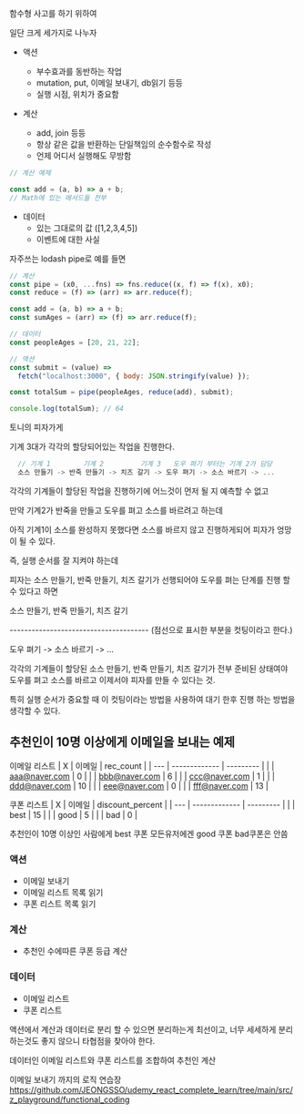 함수형 사고를 하기 위하여

일단 크게 세가지로 나누자

- 액션

  - 부수효과를 동반하는 작업
  - mutation, put, 이메일 보내기, db읽기 등등
  - 실행 시점, 위치가 중요함

- 계산
  - add, join 등등
  - 항상 같은 값을 반환하는 단일책임의 순수함수로 작성
  - 언제 어디서 실행해도 무방함

```js
// 계산 예제

const add = (a, b) => a + b;
// Math에 있는 메서드들 전부
```

- 데이터
  - 있는 그대로의 값 ([1,2,3,4,5])
  - 이벤트에 대한 사실

자주쓰는 lodash pipe로 예를 들면

```js
// 계산
const pipe = (x0, ...fns) => fns.reduce((x, f) => f(x), x0);
const reduce = (f) => (arr) => arr.reduce(f);

const add = (a, b) => a + b;
const sumAges = (arr) => (f) => arr.reduce(f);

// 데이터
const peopleAges = [20, 21, 22];

// 액션
const submit = (value) =>
  fetch("localhost:3000", { body: JSON.stringify(value) });

const totalSum = pipe(peopleAges, reduce(add), submit);

console.log(totalSum); // 64
```

토니의 피자가게

기계 3대가 각각의 할당되어있는 작업을 진행한다.

```js
  // 기계 1        기계 2         기계 3   도우 펴기 부터는 기계 2가 담당
  소스 만들기 -> 반죽 만들기 -> 치즈 갈기 -> 도우 펴기 -> 소스 바르기 -> ...
```

각각의 기계들이 할당된 작업을 진행하기에 어느것이 먼저 될 지 예측할 수 없고

만약 기계2가 반죽을 만들고 도우를 펴고 소스를 바르려고 하는데

아직 기계1이 소스를 완성하지 못했다면 소스를 바르지 않고 진행하게되어 피자가 엉망이 될 수 있다.

즉, 실행 순서를 잘 지켜야 하는데

피자는 소스 만들기, 반죽 만들기, 치즈 갈기가 선행되어야 도우를 펴는 단계를 진행 할 수 있다고 하면

소스 만들기, 반죽 만들기, 치즈 갈기

\-------------------------------------- (점선으로 표시한 부분을 컷팅이라고 한다.)

도우 펴기 -> 소스 바르기 -> ...

각각의 기계들이 할당된 소스 만들기, 반죽 만들기, 치즈 갈기가 전부 준비된 상태여야 도우를 펴고 소스를 바르고 이제서야 피자를 만들 수 있다는 것.

특히 실행 순서가 중요할 때 이 컷팅이라는 방법을 사용하여 대기 한후 진행 하는 방법을 생각할 수 있다.

## 추천인이 10명 이상에게 이메일을 보내는 예제

이메일 리스트
| X | 이메일 | rec_count |
| --- | ------------- | --------- |
| | aaa@naver.com | 0 |
| | bbb@naver.com | 6 |
| | ccc@naver.com | 1 |
| | ddd@naver.com | 10 |
| | eee@naver.com | 0 |
| | fff@naver.com | 13 |

쿠폰 리스트
| X | 이메일 | discount_percent |
| --- | ------------- | --------- |
| | best | 15 |
| | good | 5 |
| | bad | 0 |

추천인이 10명 이상인 사람에게 best 쿠폰
모든유저에겐 good 쿠폰
bad쿠폰은 안씀

### 액션

- 이메일 보내기
- 이메일 리스트 목록 읽기
- 쿠폰 리스트 목록 읽기

### 계산

- 추천인 수에따른 쿠폰 등급 계산

### 데이터

- 이메일 리스트
- 쿠폰 리스트

액션에서 계산과 데이터로 분리 할 수 있으면 분리하는게 최선이고,
너무 세세하게 분리하는것도 좋지 않으니 타협점을 찾아야 한다.

데이터인 이메일 리스트와 쿠폰 리스트를 조합하여 추천인 계산

이메일 보내기 까지의 로직 연습장
https://github.com/JEONGSSO/udemy_react_complete_learn/tree/main/src/z_playground/functional_coding
